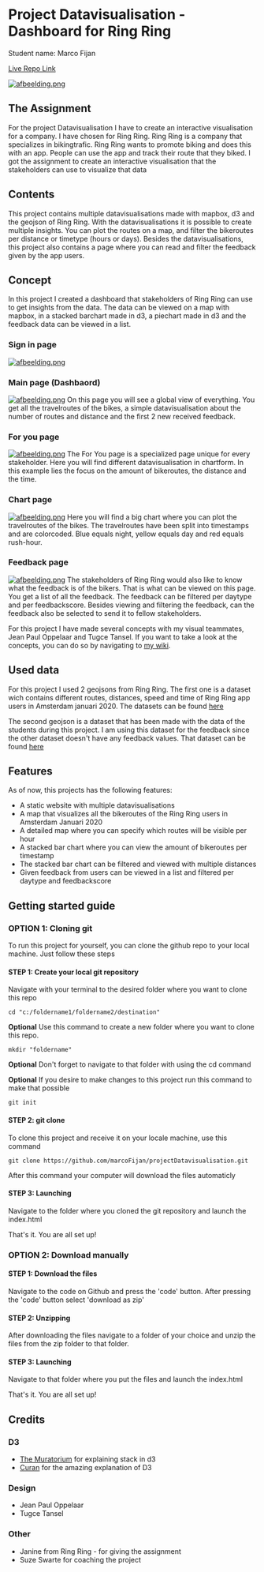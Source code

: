 # Project Datavisualisation - Dashboard for Ring Ring

Student name: Marco Fijan

[Live Repo Link](https://marcofijan.github.io/projectDatavisualisation/)

[![afbeelding.png](https://i.postimg.cc/3N6kKNpg/afbeelding.png)](https://postimg.cc/GTFLKcX2)

## The Assignment

For the project Datavisualisation I have to create an interactive visualisation for a company. I have chosen for Ring Ring. Ring Ring is a company that specializes in bikingtrafic. Ring Ring wants to promote biking and does this with an app. People can use the app and track their route that they biked. I got the assignment to create an interactive visualisation that the stakeholders can use to visualize that data

## Contents

This project contains multiple datavisualisations made with mapbox, d3 and the geojson of Ring Ring. With the datavisualisations it is possible to create multiple insights. You can plot the routes on a map, and filter the bikeroutes per distance or timetype (hours or days).
Besides the datavisualisations, this project also contains a page where you can read and filter the feedback given by the app users.

## Concept

In this project I created a dashboard that stakeholders of Ring Ring can use to get insights from the data. The data can be viewed on a map with mapbox, in a stacked barchart made in d3, a piechart made in d3 and the feedback data can be viewed in a list.

### Sign in page

[![afbeelding.png](https://i.postimg.cc/7L9HXhBq/afbeelding.png)](https://postimg.cc/GBBnmLwf)

### Main page (Dashbaord)

[![afbeelding.png](https://i.postimg.cc/3N6kKNpg/afbeelding.png)](https://postimg.cc/GTFLKcX2)
On this page you will see a global view of everything. You get all the travelroutes of the bikes, a simple datavisualisation about the number of routes and distance and the first 2 new received feedback.

### For you page

[![afbeelding.png](https://i.postimg.cc/W45VgK33/afbeelding.png)](https://postimg.cc/2qLgf0nR)
The For You page is a specialized page unique for every stakeholder. Here you will find different datavisualisation in chartform. In this example lies the focus on the amount of bikeroutes, the distance and the time.

### Chart page

[![afbeelding.png](https://i.postimg.cc/K8F456Zr/afbeelding.png)](https://postimg.cc/LnCH90gn)
Here you will find a big chart where you can plot the travelroutes of the bikes. The travelroutes have been split into timestamps and are colorcoded. Blue equals night, yellow equals day and red equals rush-hour.

### Feedback page

[![afbeelding.png](https://i.postimg.cc/8CX5NsLt/afbeelding.png)](https://postimg.cc/wtJHkqfm)
The stakeholders of Ring Ring would also like to know what the feedback is of the bikers. That is what can be viewed on this page. You get a list of all the feedback. The feedback can be filtered per daytype and per feedbackscore. Besides viewing and filtering the feedback, can the feedback also be selected to send it to fellow stakeholders.

For this project I have made several concepts with my visual teammates, Jean Paul Oppelaar and Tugce Tansel. If you want to take a look at the concepts, you can do so by navigating to [my wiki](https://github.com/marcoFijan/projectDatavisualisation/wiki).

## Used data

For this project I used 2 geojsons from Ring Ring. The first one is a dataset wich contains different routes, distances, speed and time of Ring Ring app users in Amsterdam januari 2020. The datasets can be found [here](http://ringring.jorrr.nl/geojson-data-ringring.json)

The second geojson is a dataset that has been made with the data of the students during this project. I am using this dataset for the feedback since the other dataset doesn't have any feedback values. That dataset can be found [here](https://gist.githubusercontent.com/marcoFijan/25af63feca09e33fd0542718b3407d84/raw/d03523ba95352a2058a16f61fdd5d390d10ffa15/ringRingGeojson)

## Features

As of now, this projects has the following features:

- A static website with multiple datavisualisations
- A map that visualizes all the bikeroutes of the Ring Ring users in Amsterdam Januari 2020
- A detailed map where you can specify which routes will be visible per hour
- A stacked bar chart where you can view the amount of bikeroutes per timestamp
- The stacked bar chart can be filtered and viewed with multiple distances
- Given feedback from users can be viewed in a list and filtered per daytype and feedbackscore

## Getting started guide

### OPTION 1: Cloning git

To run this project for yourself, you can clone the github repo to your local machine. Just follow these steps

#### STEP 1: Create your local git repository

Navigate with your terminal to the desired folder where you want to clone this repo

```
cd "c:/foldername1/foldername2/destination"
```

**Optional** Use this command to create a new folder where you want to clone this repo.

```
mkdir "foldername"
```

**Optional** Don't forget to navigate to that folder with using the cd command

**Optional** If you desire to make changes to this project run this command to make that possible

```
git init
```

#### STEP 2: git clone

To clone this project and receive it on your locale machine, use this command

```
git clone https://github.com/marcoFijan/projectDatavisualisation.git
```

After this command your computer will download the files automaticly

#### STEP 3: Launching

Navigate to the folder where you cloned the git repository and launch the index.html

That's it. You are all set up!

### OPTION 2: Download manually

#### STEP 1: Download the files

Navigate to the code on Github and press the 'code' button. After pressing the 'code' button select 'download as zip'

#### STEP 2: Unzipping

After downloading the files navigate to a folder of your choice and unzip the files from the zip folder to that folder.

#### STEP 3: Launching

Navigate to that folder where you put the files and launch the index.html

That's it. You are all set up!

## Credits

### D3

- [The Muratorium](https://www.youtube.com/watch?v=bXN9anQN_kQ&t) for explaining stack in d3
- [Curan](https://www.youtube.com/watch?v=_8V5o2UHG0E&t=17327s&ab_channel=freeCodeCamp.org) for the amazing explanation of D3

### Design

- Jean Paul Oppelaar
- Tugce Tansel

### Other

- Janine from Ring Ring - for giving the assignment
- Suze Swarte for coaching the project
